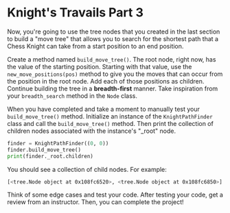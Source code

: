 # Knight's Travails Part 3

Now, you're going to use the tree nodes that you created in the last section to
build a "move tree" that allows you to search for the shortest path that a Chess
Knight can take from a start position to an end position.

Create a method named `build_move_tree()`. The root node, right now, has the
value of the starting position. Starting with that value, use the
`new_move_positions(pos)` method to give you the moves that can occur from the
position in the root node. Add each of those positions as children. Continue
building the tree in a **breadth-first** manner. Take inspiration from your
`breadth_search` method in the `Node` class.

When you have completed and take a moment to manually test your
`build_move_tree()` method. Initialize an instance of the `KnightPathFinder`
class and call the `build_move_tree()` method. Then print the collection of
children nodes associated with the instance's "_root" node.

```python
finder = KnightPathFinder((0, 0))
finder.build_move_tree()
print(finder._root.children)
```

You should see a collection of child nodes. For example:

```sh
[<tree.Node object at 0x108fc6520>, <tree.Node object at 0x108fc6850>]
```

Think of some edge cases and test your code. After testing your code, get a
review from an instructor. Then, you can complete the project!